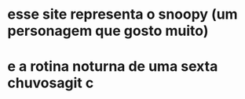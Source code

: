 # esse site representa o snoopy (um personagem que gosto muito)
# e a rotina noturna de uma sexta chuvosagit c